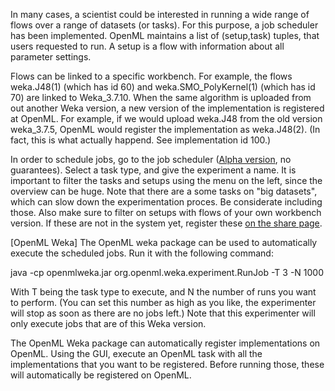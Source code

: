 In many cases, a scientist could be interested in running a wide range of flows over a range of datasets (or tasks). For this purpose, a job scheduler has been implemented. OpenML maintains a list of (setup,task) tuples, that users requested to run. A setup is a flow with information about all parameter settings.

Flows can be linked to a specific workbench. For example, the flows weka.J48(1) (which has id 60) and weka.SMO_PolyKernel(1) (which has id 70) are linked to Weka_3.7.10. When the same algorithm is uploaded from out another Weka version, a new version of the implementation is registered at OpenML. For example, if we would upload weka.J48 from the old version weka_3.7.5, OpenML would register the implementation as weka.J48(2). (In fact, this is what actually happend. See implementation id 100.)

In order to schedule jobs, go to the job scheduler ([Alpha version](http://www.openml.org/backend/page/job_creation), no guarantees). Select a task type, and give the experiment a name. It is important to filter the tasks and setups using the menu on the left, since the overview can be huge. Note that there are a some tasks on "big datasets", which can slow down the experimentation proces. Be considerate including those. Also make sure to filter on setups with flows of your own workbench version. If these are not in the system yet, register these [on the share page](http://openml.org/new/flow). 

[OpenML Weka]
The OpenML weka package can be used to automatically execute the scheduled jobs. Run it with the following command: 

java -cp openmlweka.jar org.openml.weka.experiment.RunJob -T 3 -N 1000

With T being the task type to execute, and N the number of runs you want to perform. (You can set this number as high as you like, the experimenter will stop as soon as there are no jobs left.) Note that this experimenter will only execute jobs that are of this Weka version. 

The OpenML Weka package can automatically register implementations on OpenML. Using the GUI, execute an OpenML task with all the implementations that you want to be registered. Before running those, these will automatically be registered on OpenML. 